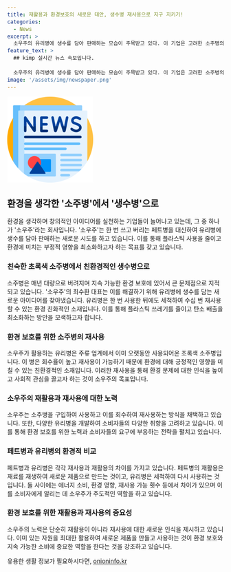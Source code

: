 ```yaml
---
title: 재활용과 환경보호의 새로운 대안, 생수병 재사용으로 지구 지키기!
categories:
  - News
excerpt: >
  소우주의 유리병에 생수를 담아 판매하는 모습이 주목받고 있다. 이 기업은 고려한 소주병의 친숙한 이미지와 재사용 가능한 유리병의 장점으로 환경에 더 나은 영향을 미치고자 한다. 페트병으로 인한 환경오염 문제에 대한 우려가 커지는 가운데, 소우주의 유리병 생수는 친환경적이고 안전한 대안으로 주목받고 있다. 환경부와의 업무협약을 통해 투명 페트병 재활용률을 높이는 노력도 기대된다.
feature_text: >
  ## kimp 실시간 뉴스 속보입니다.

  소우주의 유리병에 생수를 담아 판매하는 모습이 주목받고 있다. 이 기업은 고려한 소주병의 친숙한 이미지와 재사용 가능한 유리병의 장점으로 환경에 더 나은 영향을 미치고자 한다. 페트병으로 인한 환경오염 문제에 대한 우려가 커지는 가운데, 소우주의 유리병 생수는 친환경적이고 안전한 대안으로 주목받고 있다. 환경부와의 업무협약을 통해 투명 페트병 재활용률을 높이는 노력도 기대된다.
image: '/assets/img/newspaper.png'
---
```


<p><img src="/assets/img/newspaper.png" alt="kimplant 속보" /></p>

<h2 data-ke-size="size26">환경을 생각한 '소주병'에서 '생수병'으로</h2>

<p data-ke-size="size16">환경을 생각하며 창의적인 아이디어를 실천하는 기업들이 늘어나고 있는데, 그 중 하나가 '소우주'라는 회사입니다. '소우주'는 한 번 쓰고 버리는 페트병을 대신하여 유리병에 생수를 담아 판매하는 새로운 시도를 하고 있습니다. 이를 통해 플라스틱 사용을 줄이고 환경에 미치는 부정적 영향을 최소화하고자 하는 목표를 갖고 있습니다.</p>

<h3 data-ke-size="size24">친숙한 초록색 소주병에서 친환경적인 생수병으로</h3>

<p data-ke-size="size16">소주병은 매년 대량으로 버려지며 지속 가능한 환경 보호에 있어서 큰 문제점으로 지적되고 있습니다. '소우주'의 최수환 대표는 이를 해결하기 위해 유리병에 생수를 담는 새로운 아이디어를 찾아냈습니다. 유리병은 한 번 사용한 뒤에도 세척하여 수십 번 재사용할 수 있는 환경 친화적인 소재입니다. 이를 통해 플라스틱 쓰레기를 줄이고 탄소 배출을 최소화하는 방안을 모색하고자 합니다.</p>

<h3 data-ke-size="size24">환경 보호를 위한 소주병의 재사용</h3>

<p data-ke-size="size16">소우주가 활용하는 유리병은 주류 업계에서 이미 오랫동안 사용되어온 초록색 소주병입니다. 이 병은 회수율이 높고 재사용이 가능하기 때문에 환경에 대해 긍정적인 영향을 미칠 수 있는 친환경적인 소재입니다. 이러한 재사용을 통해 환경 문제에 대한 인식을 높이고 사회적 관심을 끌고자 하는 것이 소우주의 목표입니다.</p>

<h3 data-ke-size="size24">소우주의 재활용과 재사용에 대한 노력</h3>

<p data-ke-size="size16">소우주는 소주병을 구입하여 사용하고 이를 회수하여 재사용하는 방식을 채택하고 있습니다. 또한, 다양한 유리병을 개발하여 소비자들의 다양한 취향을 고려하고 있습니다. 이를 통해 환경 보호를 위한 노력과 소비자들의 요구에 부응하는 전략을 펼치고 있습니다.</p>

<h3 data-ke-size="size24">페트병과 유리병의 환경적 비교</h3>

<p data-ke-size="size16">페트병과 유리병은 각각 재사용과 재활용의 차이를 가지고 있습니다. 페트병의 재활용은 재료를 재생하여 새로운 제품으로 만드는 것이고, 유리병은 세척하여 다시 사용하는 것입니다. 둘 사이에는 에너지 소비, 환경 영향, 재사용 가능 횟수 등에서 차이가 있으며 이를 소비자에게 알리는 데 소우주가 주도적인 역할을 하고 있습니다.</p>

<h3 data-ke-size="size24">환경 보호를 위한 재활용과 재사용의 중요성</h3>

<p data-ke-size="size16">소우주의 노력은 단순히 재활용이 아니라 재사용에 대한 새로운 인식을 제시하고 있습니다. 이미 있는 자원을 최대한 활용하여 새로운 제품을 만들고 사용하는 것이 환경 보호와 지속 가능한 소비에 중요한 역할을 한다는 것을 강조하고 있습니다.</p>
유용한 생활 정보가 필요하시다면, <a href="https://onioninfo.kr" rel="dofollow">onioninfo.kr</a>


